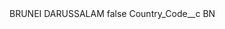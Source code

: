 <?xml version="1.0" encoding="UTF-8"?>
<CustomMetadata xmlns="http://soap.sforce.com/2006/04/metadata" xmlns:xsi="http://www.w3.org/2001/XMLSchema-instance" xmlns:xsd="http://www.w3.org/2001/XMLSchema">
    <label>BRUNEI DARUSSALAM</label>
    <protected>false</protected>
    <values>
        <field>Country_Code__c</field>
        <value xsi:type="xsd:string">BN</value>
    </values>
</CustomMetadata>
